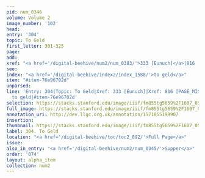 ```yaml
---
pid: num_0346
volume: Volume 2
image_number: '102'
head: 
entry: '304'
topic: To Geld
first_letter: 301-325
page: 
add: 
xref: "<a href='/digital-beehive/num2/num_0383/'>333 [Eunuch]</a>|816 [PAGE_MISSING]"
see: 
index: "<a href='/digital-beehive/index2/index_1588/'>to geld</a>"
item: "#item-76e96702d"
unparsed: 
line: 'Entry: 304|Topic: To Geld|Xref: 333 [Eunuch]|Xref: 816 [PAGE_MISSING]|Index:
  to geld|#item-76e96702d'
selection: https://stacks.stanford.edu/image/iiif/fm855tg5659%2F1607_0569/842,1971,2983,429/full/0/default.jpg
full_image: https://stacks.stanford.edu/image/iiif/fm855tg5659%2F1607_0569/full/full/0/default.jpg
annotation_uri: http://dev.llgc.org.uk/annotation/1571855199907
insertion: 
thumbnail: https://stacks.stanford.edu/image/iiif/fm855tg5659%2F1607_0569/842,1971,600,180/250,/0/default.jpg
label: 304. To Geld
location: "<a href='/digital-beehive/toc/toc2_092/'>Full Page</a>"
issue: 
also_in_entry: "<a href='/digital-beehive/num2/num_0345/'>Supper</a>"
order: '074'
layout: alpha_item
collection: num2
---
```

